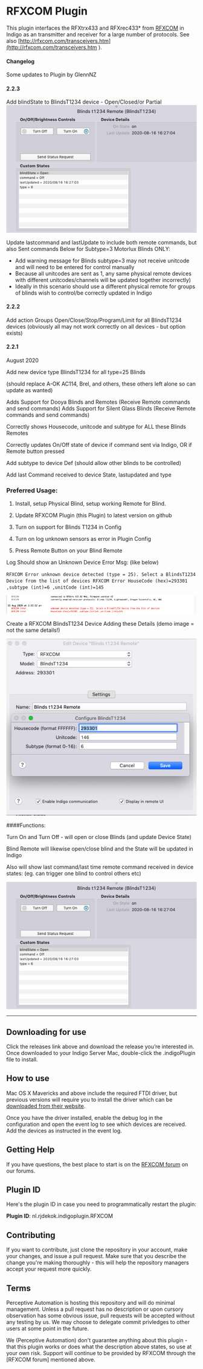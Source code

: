 RFXCOM Plugin
=============

This plugin interfaces the RFXtrx433 and RFXrec433\* from
[RFXCOM](http://www.rfxcom.com) in Indigo as an transmitter and receiver for a
large number of protocols. See also
[http://rfxcom.com/transceivers.htm](http://rfxcom.com/transceivers.htm ).

#### Changelog

Some updates to Plugin by GlennNZ

#### 2.2.3
Add blindState to BlindsT1234 device - Open/Closed/or Partial 
![](https://github.com/Ghawken/rfxcom-plugin/blob/master/Images/DeviceStatesUpdate.png?raw=true)


Update lastcommand and lastUpdate to include both remote commands, but also Sent commands
Below for Subtype=3 Motorlux Blinds ONLY:
- Add warning message for Blinds subtype=3 may not receive unitcode and will need to be entered for control manually
- Because all unitcodes are sent as 1, any same physical remote devices with different unitcodes/channels will be updated together incorrectly)
- Ideally in this scenario should use a different physical remote for groups of blinds wish to control/be correctly updated in Indigo



#### 2.2.2
Add action Groups Open/Close/Stop/Program/Limit for all BlindsT1234 devices
(obviously all may not work correctly on all devices - but option exists)


#### 2.2.1
August 2020

Add new device type BlindsT1234 for all type=25 Blinds

(should replace A-OK AC114, Brel, and others, these others left alone so can update as wanted)

Adds Support for Dooya Blinds and Remotes  (Receive Remote commands and send commands)
Adds Support for Silent Glass Blinds  (Receive Remote commands and send commands)

Correctly shows Housecode, unitcode and subtype for ALL these Blinds Remotes

Correctly updates On/Off state of device if command sent via Indigo, OR if Remote button pressed

Add subtype to device Def (should allow other blinds to be controlled)

Add last Command received to device State, lastupdated and type

### **Preferred Usage:**

1. Install, setup Physical Blind, setup working Remote for Blind.
2. Update RFXCOM Plugin (this Plugin) to latest version on github
3. Turn on support for Blinds T1234 in Config
4. Turn on log unknown sensors as error in Plugin Config

5. Press Remote Button on your Blind Remote

Log Should show an Unknown Device Error Msg: (like below)

`RFXCOM Error unknown device detected (type = 25). Select a BlindsT1234 Device from the list of devices
 RFXCOM Error HouseCode (hex)=293301 ,subtype (int)=6 ,unitCode (int)=145`


![](https://github.com/Ghawken/rfxcom-plugin/blob/master/Images/LogUnknownDevice.png?raw=true)


Create a RFXCOM BlindsT1234 Device Adding these Details  (demo image = not the same details!)

![](https://github.com/Ghawken/rfxcom-plugin/blob/master/Images/blindsT1234Device.png?raw=true)


####Functions:

Turn On and Turn Off - will open or close Blinds (and update Device State)

Blind Remote will likewise open/close blind and the State will be updated in Indigo

Also will show last command/last time remote command received in device states:
(eg. can trigger one blind to control others etc)

![](https://github.com/Ghawken/rfxcom-plugin/blob/master/Images/DeviceStatesUpdate.png?raw=true)




------------------------------------------------------------------

Downloading for use
-------------------

Click the releases link above and download the release you’re interested in.
Once downloaded to your Indigo Server Mac, double-click the .indigoPlugin file
to install.

How to use
----------

Mac OS X Mavericks and above include the required FTDI driver, but previous
versions will require you to install the driver which can be [downloaded from
their website](http://www.indigodomo.com/ftdiurl).

Once you have the driver installed, enable the debug log in the configuration
and open the event log to see which devices are received. Add the devices as
instructed in the event log.

Getting Help
------------

If you have questions, the best place to start is on the [RFXCOM
forum](http://forums.indigodomo.com/viewforum.php?f=28) on our forums.

Plugin ID
---------

Here's the plugin ID in case you need to programmatically restart the plugin:

**Plugin ID**: nl.rjdekok.indigoplugin.RFXCOM

Contributing
------------

If you want to contribute, just clone the repository in your account, make your
changes, and issue a pull request. Make sure that you describe the change you're
making thoroughly - this will help the repository managers accept your request
more quickly.

Terms
-----

Perceptive Automation is hosting this repository and will do minimal management.
Unless a pull request has no description or upon cursory observation has some
obvious issue, pull requests will be accepted without any testing by us. We may
choose to delegate commit privledges to other users at some point in the future.

We (Perceptive Automation) don't guarantee anything about this plugin - that
this plugin works or does what the description above states, so use at your own
risk. Support will continue to be provided by RFXCOM through the [RFXCOM forum]
mentioned above.
